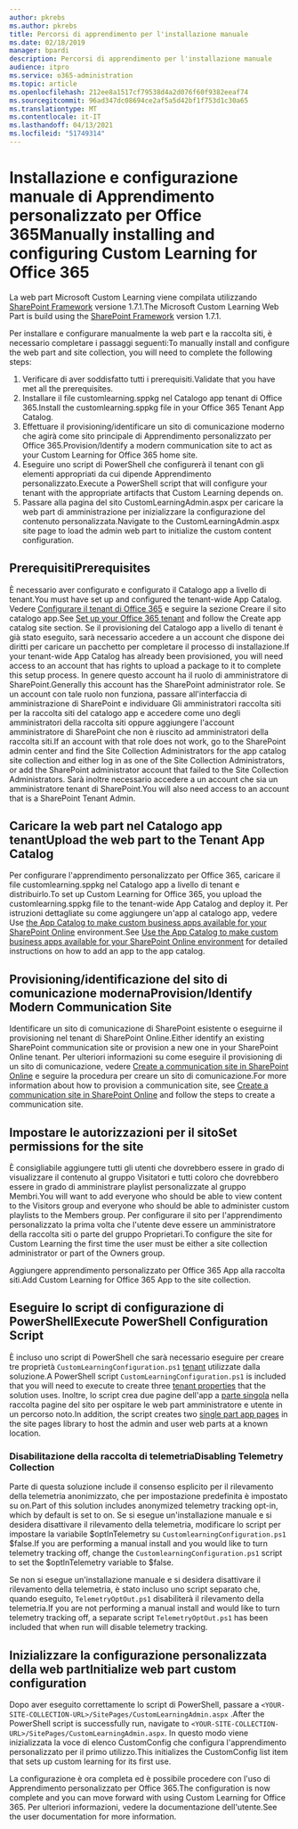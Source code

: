 ```yaml
---
author: pkrebs
ms.author: pkrebs
title: Percorsi di apprendimento per l'installazione manuale
ms.date: 02/18/2019
manager: bpardi
description: Percorsi di apprendimento per l'installazione manuale
audience: itpro
ms.service: o365-administration
ms.topic: article
ms.openlocfilehash: 212ee8a1517cf79538d4a2d076f60f9382eeaf74
ms.sourcegitcommit: 96ad347dc08694ce2af5a5d42bf1f753d1c30a65
ms.translationtype: MT
ms.contentlocale: it-IT
ms.lasthandoff: 04/13/2021
ms.locfileid: "51749314"
---
```

# <a name="manually-installing-and-configuring-custom-learning-for-office-365"></a><span data-ttu-id="8551b-103">Installazione e configurazione manuale di Apprendimento personalizzato per Office 365</span><span class="sxs-lookup"><span data-stu-id="8551b-103">Manually installing and configuring Custom Learning for Office 365</span></span>

<span data-ttu-id="8551b-104">La web part Microsoft Custom Learning viene compilata utilizzando [SharePoint Framework](/sharepoint/dev/spfx/sharepoint-framework-overview) versione 1.7.1.</span><span class="sxs-lookup"><span data-stu-id="8551b-104">The Microsoft Custom Learning Web Part is build using the [SharePoint Framework](/sharepoint/dev/spfx/sharepoint-framework-overview) version 1.7.1.</span></span>

<span data-ttu-id="8551b-105">Per installare e configurare manualmente la web part e la raccolta siti, è necessario completare i passaggi seguenti:</span><span class="sxs-lookup"><span data-stu-id="8551b-105">To manually install and configure the web part and site collection, you will need to complete the following steps:</span></span>

1. <span data-ttu-id="8551b-106">Verificare di aver soddisfatto tutti i prerequisiti.</span><span class="sxs-lookup"><span data-stu-id="8551b-106">Validate that you have met all the prerequisites.</span></span>
1. <span data-ttu-id="8551b-107">Installare il file customlearning.sppkg nel Catalogo app tenant di Office 365.</span><span class="sxs-lookup"><span data-stu-id="8551b-107">Install the customlearning.sppkg file in your Office 365 Tenant App Catalog.</span></span>
1. <span data-ttu-id="8551b-108">Effettuare il provisioning/identificare un sito di comunicazione moderno che agirà come sito principale di Apprendimento personalizzato per Office 365.</span><span class="sxs-lookup"><span data-stu-id="8551b-108">Provision/Identify a modern communication site to act as your Custom Learning for Office 365 home site.</span></span>
1. <span data-ttu-id="8551b-109">Eseguire uno script di PowerShell che configurerà il tenant con gli elementi appropriati da cui dipende Apprendimento personalizzato.</span><span class="sxs-lookup"><span data-stu-id="8551b-109">Execute a PowerShell script that will configure your tenant with the appropriate artifacts that Custom Learning depends on.</span></span>
1. <span data-ttu-id="8551b-110">Passare alla pagina del sito CustomLearningAdmin.aspx per caricare la web part di amministrazione per inizializzare la configurazione del contenuto personalizzata.</span><span class="sxs-lookup"><span data-stu-id="8551b-110">Navigate to the CustomLearningAdmin.aspx site page to load the admin web part to initialize the custom content configuration.</span></span>

## <a name="prerequisites"></a><span data-ttu-id="8551b-111">Prerequisiti</span><span class="sxs-lookup"><span data-stu-id="8551b-111">Prerequisites</span></span>

<span data-ttu-id="8551b-112">È necessario aver configurato e configurato il Catalogo app a livello di tenant.</span><span class="sxs-lookup"><span data-stu-id="8551b-112">You must have set up and configured the tenant-wide App Catalog.</span></span> <span data-ttu-id="8551b-113">Vedere [Configurare il tenant di Office 365](/sharepoint/dev/spfx/set-up-your-developer-tenant#create-app-catalog-site) e seguire la sezione Creare il sito catalogo app.</span><span class="sxs-lookup"><span data-stu-id="8551b-113">See [Set up your Office 365 tenant](/sharepoint/dev/spfx/set-up-your-developer-tenant#create-app-catalog-site) and follow the Create app catalog site section.</span></span> <span data-ttu-id="8551b-114">Se il provisioning del Catalogo app a livello di tenant è già stato eseguito, sarà necessario accedere a un account che dispone dei diritti per caricare un pacchetto per completare il processo di installazione.</span><span class="sxs-lookup"><span data-stu-id="8551b-114">If your tenant-wide App Catalog has already been provisioned, you will need access to an account that has rights to upload a package to it to complete this setup process.</span></span> <span data-ttu-id="8551b-115">In genere questo account ha il ruolo di amministratore di SharePoint.</span><span class="sxs-lookup"><span data-stu-id="8551b-115">Generally this account has the SharePoint administrator role.</span></span> <span data-ttu-id="8551b-116">Se un account con tale ruolo non funziona, passare all'interfaccia di amministrazione di SharePoint e individuare Gli amministratori raccolta siti per la raccolta siti del catalogo app e accedere come uno degli amministratori della raccolta siti oppure aggiungere l'account amministratore di SharePoint che non è riuscito ad amministratori della raccolta siti.</span><span class="sxs-lookup"><span data-stu-id="8551b-116">If an account with that role does not work, go to the SharePoint admin center and find the Site Collection Administrators for the app catalog site collection and either log in as one of the Site Collection Administrators, or add the SharePoint administrator account that failed to the Site Collection Administrators.</span></span> <span data-ttu-id="8551b-117">Sarà inoltre necessario accedere a un account che sia un amministratore tenant di SharePoint.</span><span class="sxs-lookup"><span data-stu-id="8551b-117">You will also need access to an account that is a SharePoint Tenant Admin.</span></span>

## <a name="upload-the-web-part-to-the-tenant-app-catalog"></a><span data-ttu-id="8551b-118">Caricare la web part nel Catalogo app tenant</span><span class="sxs-lookup"><span data-stu-id="8551b-118">Upload the web part to the Tenant App Catalog</span></span>

<span data-ttu-id="8551b-119">Per configurare l'apprendimento personalizzato per Office 365, caricare il file customlearning.sppkg nel Catalogo app a livello di tenant e distribuirlo.</span><span class="sxs-lookup"><span data-stu-id="8551b-119">To set up Custom Learning for Office 365, you upload the customlearning.sppkg file to the tenant-wide App Catalog and deploy it.</span></span> <span data-ttu-id="8551b-120">Per istruzioni dettagliate su come aggiungere un'app al catalogo app, vedere Use [the App Catalog to make custom business apps available for your SharePoint Online](/sharepoint/use-app-catalog) environment.</span><span class="sxs-lookup"><span data-stu-id="8551b-120">See [Use the App Catalog to make custom business apps available for your SharePoint Online environment](/sharepoint/use-app-catalog) for detailed instructions on how to add an app to the app catalog.</span></span>

## <a name="provisionidentify-modern-communication-site"></a><span data-ttu-id="8551b-121">Provisioning/identificazione del sito di comunicazione moderna</span><span class="sxs-lookup"><span data-stu-id="8551b-121">Provision/Identify Modern Communication Site</span></span>

<span data-ttu-id="8551b-122">Identificare un sito di comunicazione di SharePoint esistente o eseguirne il provisioning nel tenant di SharePoint Online.</span><span class="sxs-lookup"><span data-stu-id="8551b-122">Either identify an existing SharePoint communication site or provision a new one in your SharePoint Online tenant.</span></span> <span data-ttu-id="8551b-123">Per ulteriori informazioni su come eseguire il provisioning di un sito di comunicazione, vedere [Create a communication site in SharePoint Online](https://support.office.com/article/create-a-communication-site-in-sharepoint-online-7fb44b20-a72f-4d2c-9173-fc8f59ba50eb) e seguire la procedura per creare un sito di comunicazione.</span><span class="sxs-lookup"><span data-stu-id="8551b-123">For more information about how to provision a communication site, see [Create a communication site in SharePoint Online](https://support.office.com/article/create-a-communication-site-in-sharepoint-online-7fb44b20-a72f-4d2c-9173-fc8f59ba50eb) and follow the steps to create a communication site.</span></span>

## <a name="set-permissions-for-the-site"></a><span data-ttu-id="8551b-124">Impostare le autorizzazioni per il sito</span><span class="sxs-lookup"><span data-stu-id="8551b-124">Set permissions for the site</span></span>

<span data-ttu-id="8551b-125">È consigliabile aggiungere tutti gli utenti che dovrebbero essere in grado di visualizzare il contenuto al gruppo Visitatori e tutti coloro che dovrebbero essere in grado di amministrare playlist personalizzate al gruppo Membri.</span><span class="sxs-lookup"><span data-stu-id="8551b-125">You will want to add everyone who should be able to view content to the Visitors group and everyone who should be able to administer custom playlists to the Members group.</span></span> <span data-ttu-id="8551b-126">Per configurare il sito per l'apprendimento personalizzato la prima volta che l'utente deve essere un amministratore della raccolta siti o parte del gruppo Proprietari.</span><span class="sxs-lookup"><span data-stu-id="8551b-126">To configure the site for Custom Learning the first time the user must be either a site collection administrator or part of the Owners group.</span></span>

<span data-ttu-id="8551b-127">Aggiungere apprendimento personalizzato per Office 365 App alla raccolta siti.</span><span class="sxs-lookup"><span data-stu-id="8551b-127">Add Custom Learning for Office 365 App to the site collection.</span></span>

## <a name="execute-powershell-configuration-script"></a><span data-ttu-id="8551b-128">Eseguire lo script di configurazione di PowerShell</span><span class="sxs-lookup"><span data-stu-id="8551b-128">Execute PowerShell Configuration Script</span></span>

<span data-ttu-id="8551b-129">È incluso uno script di PowerShell che sarà necessario eseguire per creare tre proprietà `CustomLearningConfiguration.ps1` [tenant](/sharepoint/dev/spfx/tenant-properties) utilizzate dalla soluzione.</span><span class="sxs-lookup"><span data-stu-id="8551b-129">A PowerShell script `CustomLearningConfiguration.ps1` is included that you will need to execute to create three [tenant properties](/sharepoint/dev/spfx/tenant-properties) that the solution uses.</span></span> <span data-ttu-id="8551b-130">Inoltre, lo script crea due pagine dell'app a [parte singola](/sharepoint/dev/spfx/web-parts/single-part-app-pages) nella raccolta pagine del sito per ospitare le web part amministratore e utente in un percorso noto.</span><span class="sxs-lookup"><span data-stu-id="8551b-130">In addition, the script creates two [single part app pages](/sharepoint/dev/spfx/web-parts/single-part-app-pages) in the site pages library to host the admin and user web parts at a known location.</span></span>

### <a name="disabling-telemetry-collection"></a><span data-ttu-id="8551b-131">Disabilitazione della raccolta di telemetria</span><span class="sxs-lookup"><span data-stu-id="8551b-131">Disabling Telemetry Collection</span></span>

<span data-ttu-id="8551b-132">Parte di questa soluzione include il consenso esplicito per il rilevamento della telemetria anonimizzato, che per impostazione predefinita è impostato su on.</span><span class="sxs-lookup"><span data-stu-id="8551b-132">Part of this solution includes anonymized telemetry tracking opt-in, which by default is set to on.</span></span> <span data-ttu-id="8551b-133">Se si esegue un'installazione manuale e si desidera disattivare il rilevamento della telemetria, modificare lo script per impostare la variabile $optInTelemetry su `CustomlearningConfiguration.ps1` $false.</span><span class="sxs-lookup"><span data-stu-id="8551b-133">If you are performing a manual install and you would like to turn telemetry tracking off, change the `CustomlearningConfiguration.ps1` script to set the $optInTelemetry variable to $false.</span></span>

<span data-ttu-id="8551b-134">Se non si esegue un'installazione manuale e si desidera disattivare il rilevamento della telemetria, è stato incluso uno script separato che, quando eseguito, `TelemetryOptOut.ps1` disabiliterà il rilevamento della telemetria.</span><span class="sxs-lookup"><span data-stu-id="8551b-134">If you are not performing a manual install and would like to turn telemetry tracking off, a separate script `TelemetryOptOut.ps1` has been included that when run will disable telemetry tracking.</span></span>

## <a name="initialize-web-part-custom-configuration"></a><span data-ttu-id="8551b-135">Inizializzare la configurazione personalizzata della web part</span><span class="sxs-lookup"><span data-stu-id="8551b-135">Initialize web part custom configuration</span></span>

<span data-ttu-id="8551b-136">Dopo aver eseguito correttamente lo script di PowerShell, passare a `<YOUR-SITE-COLLECTION-URL>/SitePages/CustomLearningAdmin.aspx` .</span><span class="sxs-lookup"><span data-stu-id="8551b-136">After the PowerShell script is successfully run, navigate to `<YOUR-SITE-COLLECTION-URL>/SitePages/CustomLearningAdmin.aspx`.</span></span> <span data-ttu-id="8551b-137">In questo modo viene inizializzata la voce di elenco CustomConfig che configura l'apprendimento personalizzato per il primo utilizzo.</span><span class="sxs-lookup"><span data-stu-id="8551b-137">This initializes the CustomConfig list item that sets up custom learning for its first use.</span></span>

<span data-ttu-id="8551b-138">La configurazione è ora completa ed è possibile procedere con l'uso di Apprendimento personalizzato per Office 365.</span><span class="sxs-lookup"><span data-stu-id="8551b-138">The configuration is now complete and you can move forward with using Custom Learning for Office 365.</span></span> <span data-ttu-id="8551b-139">Per ulteriori informazioni, vedere la documentazione dell'utente.</span><span class="sxs-lookup"><span data-stu-id="8551b-139">See the user documentation for more information.</span></span>
